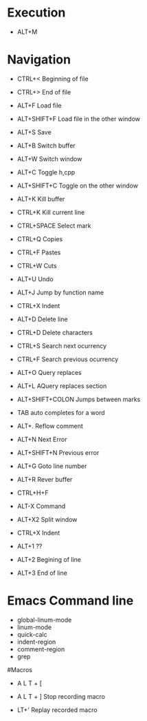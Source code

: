# Execution

* ALT+M

# Navigation

* CTRL+< Beginning of file
* CTRL+> End of file
* ALT+F Load file
* ALT+SHIFT+F Load file in the other window
* ALT+S Save
* ALT+B Switch buffer
* ALT+W Switch window
* ALT+C Toggle h,cpp
* ALT+SHIFT+C Toggle on the other window
* ALT+K Kill buffer
* CTRL+K Kill current line
* CTRL+SPACE Select mark
* CTRL+Q Copies
* CTRL+F Pastes
* CTRL+W Cuts
* ALT+U Undo
* ALT+J Jump by function name

* CTRL+X Indent
* ALT+D Delete line
* CTRL+D Delete characters

* CTRL+S Search next ocurrency
* CTRL+F Search previous ocurrency
* ALT+O Query replaces
* ALT+L AQuery replaces section
* ALT+SHIFT+COLON Jumps between marks
 
 
* TAB auto completes for a word
* ALT+. Reflow comment
* ALT+N Next Error
* ALT+SHIFT+N Previous error
* ALT+G Goto line number
* ALT+R Rever buffer
* CTRL+H+F
* ALT-X  Command
* ALT+X2 Split window
* CTRL+X Indent


* ALT+1 ??
* ALT+2 Begining of line
* ALT+3 End of line

# Emacs Command line 

* global-linum-mode
* linum-mode
* quick-calc
* indent-region
* comment-region
* grep

#Macros

* A L T + [


* A L T + ] Stop recording macro
* LT+' Replay recorded macro
